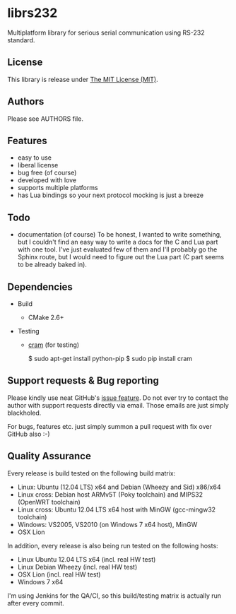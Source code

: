 librs232
========
Multiplatform library for serious serial communication using RS-232 standard.

License
-------
This library is release under [The MIT License (MIT)](http://opensource.org/licenses/MIT).

Authors
-------
Please see AUTHORS file.

Features
--------
* easy to use
* liberal license
* bug free (of course)
* developed with love
* supports multiple platforms
* has Lua bindings so your next protocol mocking is just a breeze

Todo
----
* documentation (of course)
  To be honest, I wanted to write something, but I couldn't find an easy way to write
  a docs for the C and Lua part with one tool. I've just evaluated few of them
  and I'll probably go the Sphinx route, but I would need to figure out the
  Lua part (C part seems to be already baked in).

Dependencies
------------
* Build
	* CMake 2.6+

* Testing
	* [cram](https://bitheap.org/cram) (for testing)

		$ sudo apt-get install python-pip
		$ sudo pip install cram

Support requests & Bug reporting
--------------------------------
Please kindly use neat GitHub's [issue feature](https://github.com/ynezz/librs232/issues/new).
Do not ever try to contact the author with support requests directly via email. Those emails are
just simply blackholed.

For bugs, features etc. just simply summon a pull request with fix over GitHub also :-)

Quality Assurance
-----------------
Every release is build tested on the following build matrix:

* Linux: Ubuntu (12.04 LTS) x64 and Debian (Wheezy and Sid) x86/x64
* Linux cross: Debian host ARMv5T (Poky toolchain) and MIPS32 (OpenWRT toolchain)
* Linux cross: Ubuntu 12.04 LTS x64 host with MinGW (gcc-mingw32 toolchain)
* Windows: VS2005, VS2010 (on Windows 7 x64 host), MinGW
* OSX Lion

In addition, every release is also being run tested on the following hosts:

* Linux Ubuntu 12.04 LTS x64 (incl. real HW test)
* Linux Debian Wheezy (incl. real HW test) 
* OSX Lion (incl. real HW test)
* Windows 7 x64

I'm using Jenkins for the QA/CI, so this build/testing matrix is actually run
after every commit. 
